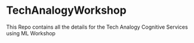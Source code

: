 # TechAnalogyWorkshop
This Repo contains all the details for the Tech Analogy Cognitive Services using ML Workshop
